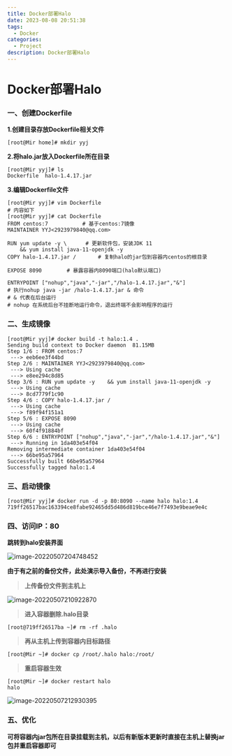 ```yaml
---
title: Docker部署Halo
date: 2023-08-08 20:51:38
tags:
  - Docker
categories:	
  - Project
description: Docker部署Halo
---
```


# Docker部署Halo

### 一、创建Dockerfile

**1.创建目录存放Dockerfile相关文件**

```shell
[root@Mir home]# mkdir yyj
```

**2.将halo.jar放入Dockerfile所在目录**

```shell
[root@Mir yyj]# ls
Dockerfile  halo-1.4.17.jar
```

**3.编辑Dockerfile文件**

```shell
[root@Mir yyj]# vim Dockerfile 
# 内容如下
[root@Mir yyj]# cat Dockerfile 
FROM centos:7			# 基于centos:7镜像
MAINTAINER YYJ<2923979840@qq.com>

RUN yum update -y \      # 更新软件包，安装JDK 11
	&& yum install java-11-openjdk -y
COPY halo-1.4.17.jar /       # 复制halo的jar包到容器内centos的根目录

EXPOSE 8090        # 暴露容器内8090端口(halo默认端口)

ENTRYPOINT ["nohup","java","-jar","/halo-1.4.17.jar","&"]   
# 执行nohup java -jar /halo-1.4.17.jar & 命令
# & 代表在后台运行
# nohup 在系统后台不挂断地运行命令，退出终端不会影响程序的运行
```

### 二、生成镜像

```shell
[root@Mir yyj]# docker build -t halo:1.4 .
Sending build context to Docker daemon  81.15MB
Step 1/6 : FROM centos:7
 ---> eeb6ee3f44bd
Step 2/6 : MAINTAINER YYJ<2923979840@qq.com>
 ---> Using cache
 ---> e8ee294c8d85
Step 3/6 : RUN yum update -y 	&& yum install java-11-openjdk -y
 ---> Using cache
 ---> 8cd7779f1c90
Step 4/6 : COPY halo-1.4.17.jar /
 ---> Using cache
 ---> f89f94f151a1
Step 5/6 : EXPOSE 8090
 ---> Using cache
 ---> 60f4f91884bf
Step 6/6 : ENTRYPOINT ["nohup","java","-jar","/halo-1.4.17.jar","&"]
 ---> Running in 1da403e54f04
Removing intermediate container 1da403e54f04
 ---> 66be95a57964
Successfully built 66be95a57964
Successfully tagged halo:1.4
```

### 三、启动镜像

```shell
[root@Mir yyj]# docker run -d -p 80:8090 --name halo halo:1.4
719ff26517bac163394ce8fabe92465dd5d486d819bce46e7f7493e9beae9e4c
```

### 四、访问IP：80

**跳转到halo安装界面**

![image-20220507204748452](https://s2.loli.net/2022/05/07/IJZSaL3qEowRvK4.png)

**由于有之前的备份文件，此处演示导入备份，不再进行安装**

> **上传备份文件到主机上**

![image-20220507210922870](https://s2.loli.net/2022/05/07/COM2Dq75dW9Kb1h.png)

> **进入容器删除.halo目录**

```shell
[root@719ff26517ba ~]# rm -rf .halo
```

> **再从主机上传到容器内目标路径**

```shell 
[root@Mir ~]# docker cp /root/.halo halo:/root/
```

> **重启容器生效**

```shell
[root@Mir ~]# docker restart halo
halo
```

![image-20220507212930395](https://s2.loli.net/2022/05/07/TE2nlBoM3jHJcdY.png)

### 五、优化

**可将容器内jar包所在目录挂载到主机，以后有新版本更新时直接在主机上替换jar包并重启容器即可**

